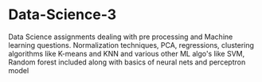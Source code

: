 # Data-Science-3

Data Science assignments dealing with pre processing and Machine learning questions. Normalization techniques, PCA, regressions, clustering algorithms like K-means and KNN and various other ML algo's like SVM, Random forest included along with basics of neural nets and perceptron model
